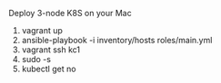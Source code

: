 Deploy 3-node K8S on your Mac

1. vagrant up
2. ansible-playbook -i inventory/hosts roles/main.yml
3. vagrant ssh kc1
4. sudo -s
5. kubectl get no